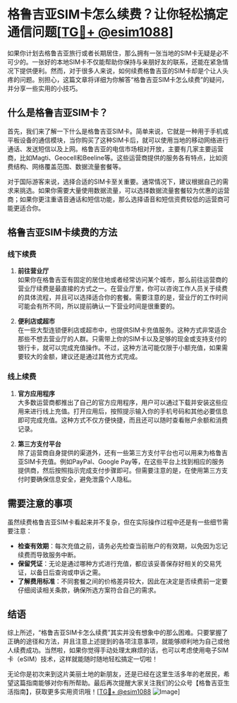 # 格鲁吉亚SIM卡怎么续费？让你轻松搞定通信问题[[TG💪+ @esim1088](https://t.me/s/esim1088)]

如果你计划去格鲁吉亚旅行或者长期居住，那么拥有一张当地的SIM卡无疑是必不可少的。一张好的本地SIM卡不仅能帮助你保持与亲朋好友的联系，还能在紧急情况下提供便利。然而，对于很多人来说，如何续费格鲁吉亚的SIM卡却是个让人头疼的问题。别担心，这篇文章将详细为你解答“格鲁吉亚SIM卡怎么续费”的疑问，并分享一些实用的小技巧。

## 什么是格鲁吉亚SIM卡？

首先，我们来了解一下什么是格鲁吉亚SIM卡。简单来说，它就是一种用于手机或平板设备的通信模块，当你购买了这种SIM卡后，就可以使用当地的移动网络进行通话、发送短信以及上网。格鲁吉亚的电信市场相对开放，主要有几家主要运营商，比如Magti、Geocell和Beeline等。这些运营商提供的服务各有特点，比如资费结构、网络覆盖范围、数据流量套餐等。

对于国际游客来说，选择合适的SIM卡至关重要。通常情况下，建议根据自己的需求来挑选。如果你需要大量使用数据流量，可以选择数据流量套餐较为优惠的运营商；如果你更注重语音通话和短信功能，那么选择语音和短信资费较低的运营商可能更适合你。

## 格鲁吉亚SIM卡续费的方法

### 线下续费

1. **前往营业厅**  
   如果你在格鲁吉亚有固定的居住地或者经常访问某个城市，那么前往运营商的营业厅续费是最直接的方式之一。在营业厅里，你可以咨询工作人员关于续费的具体流程，并且可以选择适合你的套餐。需要注意的是，营业厅的工作时间可能会有所不同，所以提前确认一下营业时间是很重要的。

2. **便利店或超市**  
   在一些大型连锁便利店或超市中，也提供SIM卡充值服务。这种方式非常适合那些不想去营业厅的人群。只需带上你的SIM卡以及足够的现金或支持支付的银行卡，就可以完成充值操作。不过，这种方法可能仅限于小额充值，如果需要较大的金额，建议还是通过其他方式完成。

### 线上续费

1. **官方应用程序**  
   大多数运营商都推出了自己的官方应用程序，用户可以通过下载并安装这些应用来进行线上充值。打开应用后，按照提示输入你的手机号码和其他必要信息即可完成充值。这种方式不仅方便快捷，而且还可以随时查看账户余额和消费记录。

2. **第三方支付平台**  
   除了运营商自身提供的渠道外，还有一些第三方支付平台也可以用来为格鲁吉亚SIM卡充值。例如PayPal、Google Pay等，在这些平台上找到相应的服务提供商，然后按照指示完成支付步骤即可。但需要注意的是，在使用第三方支付时要确保信息安全，避免泄露个人隐私。

## 需要注意的事项

虽然续费格鲁吉亚SIM卡看起来并不复杂，但在实际操作过程中还是有一些细节需要注意：

- **检查有效期**：每次充值之前，请务必先检查当前账户的有效期，以免因为忘记续费而导致服务中断。
- **保留凭证**：无论是通过哪种方式进行充值，都应该妥善保存好相关的交易凭证，以备日后查询或申诉之需。
- **了解费用标准**：不同套餐之间的价格差异较大，因此在决定是否续费前一定要仔细阅读相关条款，确保所选方案符合自己的需求。

## 结语

综上所述，“格鲁吉亚SIM卡怎么续费”其实并没有想象中的那么困难。只要掌握了正确的途径和方法，并且注意上述提到的各项注意事项，就能够顺利地为自己或他人续费成功。当然啦，如果你觉得手动处理太麻烦的话，也可以考虑使用电子SIM卡（eSIM）技术，这样就能随时随地轻松搞定一切啦！

无论你是初次来到这片美丽土地的新朋友，还是已经在这里生活多年的老居民，希望这篇指南能够对你有所帮助。最后再次提醒大家关注我们的公众号【格鲁吉亚生活指南】，获取更多实用资讯哦！[[TG💪+ @esim1088](https://t.me/s/esim1088) ![Image](https://i.postimg.cc/4NQfJmqS/Snipaste-2025-05-13-00-14-12.png)]